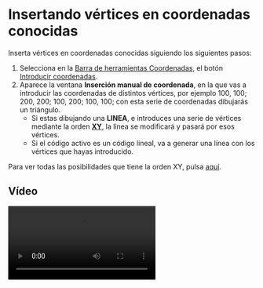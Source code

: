 # Insertando vértices en coordenadas conocidas

Inserta vértices en coordenadas conocidas siguiendo los siguientes pasos:

1. Selecciona en la [Barra de herramientas Coordenadas](https://github.com/digi21/docs/tree/7fc627c885c16fb88afc7cc05a6df2a2f4a54563/digi3d-net/primeros-pasos/comenzando-a-utilizar-digi3d.net/comenzando-con-la-ventana-de-dibujo/BarraDeHerramientasCoordenadas.html), el botón [Introducir coordenadas](https://github.com/digi21/docs/tree/7fc627c885c16fb88afc7cc05a6df2a2f4a54563/digi3d-net/primeros-pasos/comenzando-a-utilizar-digi3d.net/comenzando-con-la-ventana-de-dibujo/XY.html).
2. Aparece la ventana **Inserción manual de coordenada**, en la que vas a introducir las coordenadas de distintos vértices, por ejemplo 100, 100; 200, 200; 100, 200; 100, 100; con esta serie de coordenadas dibujarás un triángulo.
   * Si estas dibujando una **LINEA**, e introduces una serie de vértices mediante la orden [**XY**](https://github.com/digi21/docs/tree/7fc627c885c16fb88afc7cc05a6df2a2f4a54563/digi3d-net/primeros-pasos/comenzando-a-utilizar-digi3d.net/comenzando-con-la-ventana-de-dibujo/XY.html), la línea se modificará y pasará por esos vértices.
   * Si el código activo es un código lineal, va a generar una línea con los vértices que hayas introducido.

Para ver todas las posibilidades que tiene la orden XY, pulsa [aquí](https://github.com/digi21/docs/tree/7fc627c885c16fb88afc7cc05a6df2a2f4a54563/digi3d-net/primeros-pasos/comenzando-a-utilizar-digi3d.net/comenzando-con-la-ventana-de-dibujo/XY.html).

## Vídeo

<video controls>
    <source src="https://digi21.blob.core.windows.net/videos-ayuda/Insertando%20vertices%20en%20coordenadas%20conocidas.mp4" type="video/mp4">
</video>

